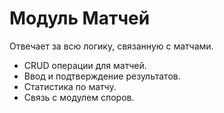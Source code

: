 # Модуль Матчей

Отвечает за всю логику, связанную с матчами.

- CRUD операции для матчей.
- Ввод и подтверждение результатов.
- Статистика по матчу.
- Связь с модулем споров.
